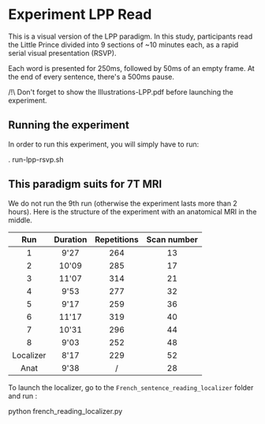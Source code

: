 # Experiment LPP Read

This is a visual version of the LPP paradigm. In this study, participants read the Little Prince divided into 9 sections of ~10 minutes each, as a rapid serial visual presentation (RSVP).

Each word is presented for 250ms, followed by 50ms of an empty frame. At the end of every sentence, there's a 500ms pause.

/!\ Don't forget to show the Illustrations-LPP.pdf before launching the experiment. 

## Running the experiment

In order to run this experiment, you will simply have to run:

. run-lpp-rsvp.sh


## This paradigm suits for 7T MRI

We do not run the 9th run (otherwise the experiment lasts more than 2 hours). Here is the structure of the experiment with an anatomical MRI in the middle.  

| Run | Duration | Repetitions | Scan number | 
| :--: | :-----: | :---------: | :---------: |
| 1 | 9'27 | 264 | 13 |
| 2 | 10'09 | 285 | 17 |
| 3 | 11'07 | 314 | 21 |
| 4 | 9'53 | 277 | 32 | 
| 5 | 9'17 | 259 | 36 |
| 6 | 11'17 | 319 | 40 |
| 7 | 10'31 | 296 | 44 |
| 8 | 9'03 | 252 | 48 |
| Localizer | 8'17 | 229 | 52 |
| Anat | 9'38 | / | 28 |

To launch the localizer, go to the `French_sentence_reading_localizer` folder and run :

python french_reading_localizer.py
